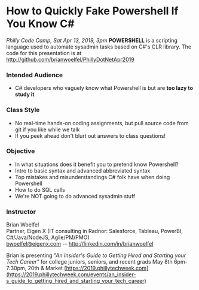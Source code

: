 # How to Quickly Fake Powershell If You Know C#  
*Philly Code Camp, Sat Apr 13, 2019, 3pm*
**POWERSHELL** is a scripting language used to automate sysadmin tasks based on C#'s CLR library.  The code for this presentation is at http://github.com/brianwoelfel/PhillyDotNetApr2019
### Intended Audience
 * C# developers who vaguely know what Powershell is but are **too lazy to study it**
### Class Style 
 * No real-time hands-on coding assignments, but pull source code from git if you like while we talk
 * If you peek ahead don't blurt out answers to class questions!
### Objective
 * In what situations does it benefit you to pretend know Powershell?
 * Intro to basic syntax and advanced abbreviated syntax
 * Top mistakes and misunderstandings C# folk have when doing Powershell
 * How to do SQL calls
 * We're NOT going to do advanced sysadmin stuff
### Instructor
Brian Woelfel                                                  
Partner, Eigen X (IT consulting in Radnor: Salesforce, Tableau, PowerBI, C#/Java/NodeJS, Agile/PM/PMO)             
bwoelfel@eigenx.com -- http://linkedin.com/in/brianwoelfel                            

Brian is presenting *"An Insider's Guide to Getting Hired and Starting your Tech Career"*
for college juniors, seniors, and recent grads May 8th 6pm-7:30pm, 20th & Market
[https://2019.phillytechweek.com](https://2019.phillytechweek.com/events/an_insider-s_guide_to_getting_hired_and_starting_your_tech_career)